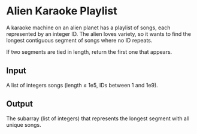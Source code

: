 # Alien Karaoke Playlist

A karaoke machine on an alien planet has a playlist of songs, each represented by an integer ID. The alien loves variety, so it wants to find the longest contiguous segment of songs where no ID repeats.

If two segments are tied in length, return the first one that appears.

## Input
A list of integers songs (length ≤ 1e5, IDs between 1 and 1e9).

## Output
The subarray (list of integers) that represents the longest segment with all unique songs.
